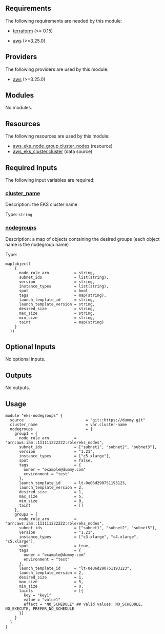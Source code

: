 <!-- BEGIN_TF_DOCS -->
## Requirements

The following requirements are needed by this module:

- <a name="requirement_terraform"></a> [terraform](#requirement\_terraform) (>= 0.15)

- <a name="requirement_aws"></a> [aws](#requirement\_aws) (>=3.25.0)

## Providers

The following providers are used by this module:

- <a name="provider_aws"></a> [aws](#provider\_aws) (>=3.25.0)

## Modules

No modules.

## Resources

The following resources are used by this module:

- [aws_eks_node_group.cluster_nodes](https://registry.terraform.io/providers/hashicorp/aws/latest/docs/resources/eks_node_group) (resource)
- [aws_eks_cluster.cluster](https://registry.terraform.io/providers/hashicorp/aws/latest/docs/data-sources/eks_cluster) (data source)

## Required Inputs

The following input variables are required:

### <a name="input_cluster_name"></a> [cluster\_name](#input\_cluster\_name)

Description: the EKS cluster name

Type: `string`

### <a name="input_nodegroups"></a> [nodegroups](#input\_nodegroups)

Description: a map of objects containing the desired groups (each object name is the nodegroup name)

Type:

```hcl
map(object(
    {
      node_role_arn           = string,
      subnet_ids              = list(string),
      version                 = string,
      instance_types          = list(string),
      spot                    = bool
      tags                    = map(string),
      launch_template_id      = string,
      launch_template_version = string,
      desired_size            = string,
      max_size                = string,
      min_size                = string,
      taint                   = map(string)
    }
  ))
```

## Optional Inputs

No optional inputs.

## Outputs

No outputs.
<!-- END_TF_DOCS -->

## Usage
```
module "eks-nodegroups" {
  source                           = "git::https://dummy.git"
  cluster_name                     = var.cluster-name
  nodegroups                       = {
    group1 = {
      node_role_arn           = "arn:aws:iam::111111222222:role/eks_nodes",
      subnet_ids              = ["subnet1", "subnet2", "subnet3"],
      version                 = "1.21",
      instance_types          = ["c5.xlarge"],
      spot                    = false,
      tags                    = {              
        owner = "example@dummy.com"
        environment = "test"
      },
      launch_template_id      = lt-0e06d290751193123,
      launch_template_version = 2,
      desired_size            = 1,
      max_size                = 5,
      min_size                = 0,
      taint                   = []
    },
    group2 = {
      node_role_arn           = "arn:aws:iam::111111222222:role/eks_nodes",
      subnet_ids              = ["subnet1", "subnet2", "subnet3"],
      version                 = "1.21",
      instance_types          = ["c3.xlarge", "c4.xlarge", "c5.xlarge"],
      spot                    = true,
      tags                    = {              
        owner = "example@dummy.com"
        environment = "test"
      },
      launch_template_id      = "lt-0e06d290751193123",
      launch_template_version = 2,
      desired_size            = 1,
      max_size                = 5,
      min_size                = 0,
      taints                  = [{
        key = "key1"
        value = "value1"
        effect = "NO_SCHEDULE" ## Valid values: NO_SCHEDULE, NO_EXECUTE, PREFER_NO_SCHEDULE
      }]
    }
  }
}
```